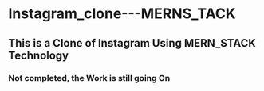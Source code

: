 # Instagram_clone---MERNS_TACK
## This is a Clone of Instagram Using MERN_STACK Technology
### Not completed, the Work is still going On
